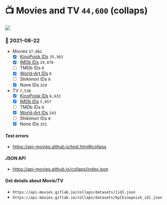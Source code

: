 # :tv: Movies and TV `44,600` (collaps)

<a href="https://API-Movies.github.io"><img src="https://API-Movies.github.io/banner.png?cache"></a>

### :date: 2021-08-22
- Movies `37,062`
  - [x] <a href="https://API-Movies.github.io/collaps/movie_kinopoisk_ids.json">KinoPoisk IDs</a> `35,363`
  - [x] <a href="https://API-Movies.github.io/collaps/movie_imdb_ids.json">IMDb IDs</a> `29,878`
  - [ ] TMDb IDs `0`
  - [x] <a href="https://API-Movies.github.io/collaps/movie_world_art_ids.json">World-Art IDs</a> `8`
  - [ ] Shikimori IDs `0`
  - [x] None IDs `329`
- TV `7,538`
  - [x] <a href="https://API-Movies.github.io/collaps/tv_kinopoisk_ids.json">KinoPoisk IDs</a> `6,633`
  - [x] <a href="https://API-Movies.github.io/collaps/tv_imdb_ids.json">IMDb IDs</a> `5,857`
  - [ ] TMDb IDs `0`
  - [x] <a href="https://API-Movies.github.io/collaps/tv_world_art_ids.json">World-Art IDs</a> `243`
  - [ ] Shikimori IDs `0`
  - [x] None IDs `351`
#### Test errors
- <a href='https://api-movies.github.io/test.html#collaps'>https://api-movies.github.io/test.html#collaps</a>
#### JSON API
- <a href='https://api-movies.github.io/collaps/index.json'>https://api-movies.github.io/collaps/index.json</a>
#### Get details about Movie/TV
- `https://api-movies.gitlab.io/collaps/datasets/[id].json`
- `https://api-movies.gitlab.io/collaps/datasets/kp[kinopoisk_id].json`
